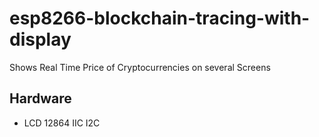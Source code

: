 # esp8266-blockchain-tracing-with-display

Shows Real Time Price of Cryptocurrencies on several Screens

## Hardware

- LCD 12864 IIC I2C 